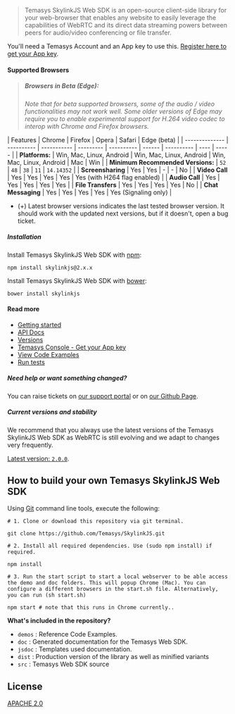 > Temasys SkylinkJS Web SDK is an open-source client-side library for your web-browser that enables any website to easily leverage the capabilities of WebRTC and its direct data streaming powers between peers for audio/video conferencing or file transfer.

You'll need a Temasys Account and an App key to use this. [Register here to get your App key](https://console.temasys.io).

#### Supported Browsers

> ##### Browsers in Beta (Edge):
> _Note that for beta supported browsers, some of the audio / video functionalities may not work well. Some older versions of Edge may require you to enable experimental support for H.264 video codec to interop with Chrome and Firefox browsers._

| Features       | Chrome | Firefox | Opera | Safari | Edge (beta) | 
| -------------- | ---------- | ----------- | --------- | ---------- | ------ | ---------- | ---- | ----- |
| **Platforms:** | Win, Mac, Linux, Android | Win, Mac, Linux, Android | Win, Mac, Linux, Android | Mac | Win |
| **Minimum Recommended Versions:** | `52` | `48` | `38` | `11` | `14.14352` |
| **Screensharing**  | Yes        |  Yes        |     -     | - | No |
| **Video Call**     | Yes        | Yes         | Yes       | Yes | Yes (with H264 flag enabled) |
| **Audio Call**     | Yes        | Yes         |  Yes      | Yes  | Yes |
| **File Transfers** | Yes        | Yes         | Yes       | Yes | No |
| **Chat Messaging** | Yes        | Yes         | Yes       | Yes | Yes (Signaling only) |

- (+) Latest browser versions indicates the last tested browser version. It should work with the updated next versions, but if it doesn't, open a bug ticket.

##### Installation
Install Temasys SkylinkJS Web SDK with [npm](https://www.npmjs.com/):
```
npm install skylinkjs@2.x.x
```
Install Temasys SkylinkJS Web SDK with [bower](http://bower.io/):
```
bower install skylinkjs
```


#### Read more
- [Getting started](https://temasys.io/getting-started-with-webrtc-and-skylinkjs/)
- [API Docs](http://cdn.temasys.io/skylink/skylinkjs/latest/doc/classes/Skylink.html)
- [Versions](http://github.com/Temasys/SkylinkJS/releases)
- [Temasys Console  - Get your App key](https://console.temasys.io)
- [View Code Examples](https://github.com/Temasys/SkylinkJS/tree/master/demo)
- [Run tests](https://github.com/Temasys/SkylinkJS/tree/master/test)



##### Need help or want something changed?
You can raise tickets on [our support portal](http://support.temasys.io) or on [our Github Page](https://console.temasys.io/support).

##### Current versions and stability
We recommend that you always use the latest versions of the Temasys SkylinkJS Web SDK as WebRTC is still evolving and we adapt to changes very frequently.

[Latest version: `2.0.0`](https://github.com/Temasys/SkylinkJS/releases/tag/2.0.0).


## How to build your own Temasys SkylinkJS Web SDK
Using [Git](http://git-scm.com/download) command line tools, execute the following:
```
# 1. Clone or download this repository via git terminal.

git clone https://github.com/Temasys/SkylinkJS.git

# 2. Install all required dependencies. Use (sudo npm install) if required.

npm install

# 3. Run the start script to start a local webserver to be able access the demo and doc folders. This will popup Chrome (Mac). You can configure a different browsers in the start.sh file. Alternatively, you can run (sh start.sh)

npm start # note that this runs in Chrome currently..
```

__What's included in the repository?__

- `demos` : Reference Code Examples.
- `doc` : Generated documentation for the Temasys Web SDK.
- `jsdoc` : Templates used documentation.
- `dist` : Production version of the library as well as minified variants
- `src` : Temasys Web SDK source


## License
[APACHE 2.0](http://www.apache.org/licenses/LICENSE-2.0.html)